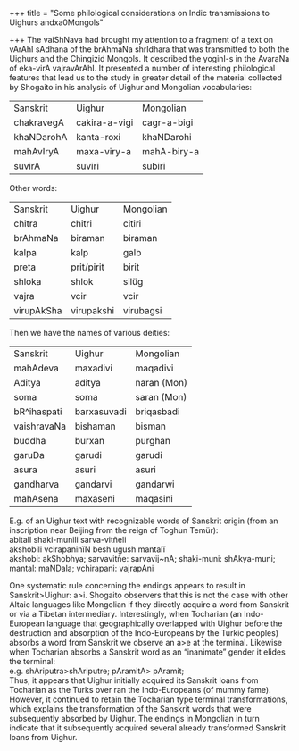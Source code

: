 +++
title = "Some philological considerations on Indic transmissions to Uighurs andxa0Mongols"

+++
The vaiShNava had brought my attention to a fragment of a text on vArAhI
sAdhana of the brAhmaNa shrIdhara that was transmitted to both the
Uighurs and the Chingizid Mongols. It described the yoginI-s in the
AvaraNa of eka-virA vajravArAhI. It presented a number of interesting
philological features that lead us to the study in greater detail of the
material collected by Shogaito in his analysis of Uighur and Mongolian
vocabularies:

|            |               |             |
| ---------- | ------------- | ----------- |
| Sanskrit   | Uighur        | Mongolian   |
| chakravegA | cakira-a-vigi | cagr-a-bigi |
| khaNDarohA | kanta-roxi    | khaNDarohi  |
| mahAvIryA  | maxa-viry-a   | mahA-biry-a |
| suvirA     | suviri        | subiri      |

Other words:

|            |            |           |
| ---------- | ---------- | --------- |
| Sanskrit   | Uighur     | Mongolian |
| chitra     | chitri     | citiri    |
| brAhmaNa   | biraman    | biraman   |
| kalpa      | kalp       | galb      |
| preta      | prit/pirit | birit     |
| shloka     | shlok      | silüg     |
| vajra      | vcir       | vcir      |
| virupAkSha | virupakshi | virubagsi |

Then we have the names of various deities:

|             |             |             |
| ----------- | ----------- | ----------- |
| Sanskrit    | Uighur      | Mongolian   |
| mahAdeva    | maxadivi    | maqadivi    |
| Aditya      | aditya      | naran (Mon) |
| soma        | soma        | saran (Mon) |
| bR^ihaspati | barxasuvadi | briqasbadi  |
| vaishravaNa | bishaman    | bisman      |
| buddha      | burxan      | purghan     |
| garuDa      | garudi      | garudi      |
| asura       | asuri       | asuri       |
| gandharva   | gandarvi    | gandarwi    |
| mahAsena    | maxaseni    | maqasini    |

E.g. of an Uighur text with recognizable words of Sanskrit origin (from
an inscription near Beijing from the reign of Toghun Temür):  
abitalI shaki-munili sarva-vitñeli  
akshobili vcirapaninïN besh ugush mantalï  
akshobi: akShobhya; sarvavitñe: sarvavij\~nA; shaki-muni: shAkya-muni;
mantal: maNDala; vchirapani: vajrapAni

One systematic rule concerning the endings appears to result in
Sanskrit\>Uighur: a\>i. Shogaito observers that this is not the case
with other Altaic languages like Mongolian if they directly acquire a
word from Sanskrit or via a Tibetan intermediary. Interestingly, when
Tocharian (an Indo-European language that geographically overlapped with
Uighur before the destruction and absorption of the Indo-Europeans by
the Turkic peoples) absorbs a word from Sanskrit we observe an a\>e at
the terminal. Likewise when Tocharian absorbs a Sanskrit word as an
“inanimate” gender it elides the terminal:  
e.g. shAriputra\>shAriputre; pAramitA\> pAramit;  
Thus, it appears that Uighur initially acquired its Sanskrit loans from
Tocharian as the Turks over ran the Indo-Europeans (of mummy fame).
However, it continued to retain the Tocharian type terminal
transformations, which explains the transformation of the Sanskrit words
that were subsequently absorbed by Uighur. The endings in Mongolian in
turn indicate that it subsequently acquired several already transformed
Sanskrit loans from Uighur.
